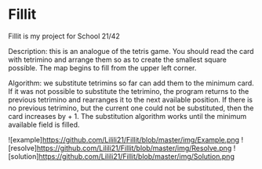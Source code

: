 # Fillit
Fillit is my project for School 21/42

Description: this is an analogue of the tetris game. You should read the card with tetrimino and arrange them so as to create the smallest square possible. The map begins to fill from the upper left corner.

Algorithm: we substitute tetrimins so far can add them to the minimum card. If it was not possible to substitute the tetrimino, the program returns to the previous tetrimino and rearranges it to the next available position. If there is no previous tetrimino, but the current one could not be substituted, then the card increases by + 1. The substitution algorithm works until the minimum available field is filled.

![example]https://github.com/Lilili21/Fillit/blob/master/img/Example.png
![resolve]https://github.com/Lilili21/Fillit/blob/master/img/Resolve.png
![solution]https://github.com/Lilili21/Fillit/blob/master/img/Solution.png
